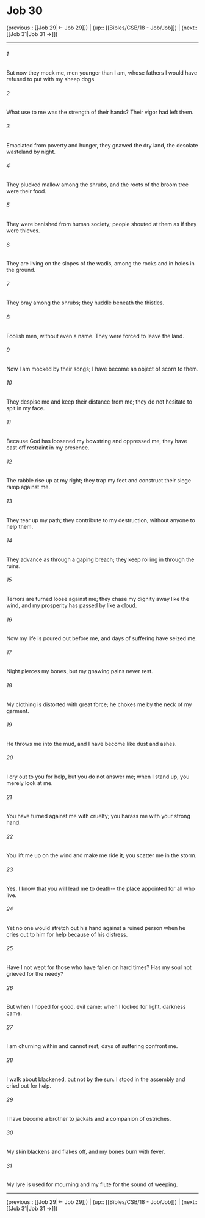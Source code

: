 # Job 30

(previous:: [[Job 29|← Job 29]]) | (up:: [[Bibles/CSB/18 - Job/Job]]) | (next:: [[Job 31|Job 31 →]])

***


###### 1 
But now they mock me, men younger than I am, whose fathers I would have refused to put with my sheep dogs. 

###### 2 
What use to me was the strength of their hands? Their vigor had left them. 

###### 3 
Emaciated from poverty and hunger, they gnawed the dry land, the desolate wasteland by night. 

###### 4 
They plucked mallow among the shrubs, and the roots of the broom tree were their food. 

###### 5 
They were banished from human society; people shouted at them as if they were thieves. 

###### 6 
They are living on the slopes of the wadis, among the rocks and in holes in the ground. 

###### 7 
They bray among the shrubs; they huddle beneath the thistles. 

###### 8 
Foolish men, without even a name. They were forced to leave the land. 

###### 9 
Now I am mocked by their songs; I have become an object of scorn to them. 

###### 10 
They despise me and keep their distance from me; they do not hesitate to spit in my face. 

###### 11 
Because God has loosened my bowstring and oppressed me, they have cast off restraint in my presence. 

###### 12 
The rabble rise up at my right; they trap my feet and construct their siege ramp against me. 

###### 13 
They tear up my path; they contribute to my destruction, without anyone to help them. 

###### 14 
They advance as through a gaping breach; they keep rolling in through the ruins. 

###### 15 
Terrors are turned loose against me; they chase my dignity away like the wind, and my prosperity has passed by like a cloud. 

###### 16 
Now my life is poured out before me, and days of suffering have seized me. 

###### 17 
Night pierces my bones, but my gnawing pains never rest. 

###### 18 
My clothing is distorted with great force; he chokes me by the neck of my garment. 

###### 19 
He throws me into the mud, and I have become like dust and ashes. 

###### 20 
I cry out to you for help, but you do not answer me; when I stand up, you merely look at me. 

###### 21 
You have turned against me with cruelty; you harass me with your strong hand. 

###### 22 
You lift me up on the wind and make me ride it; you scatter me in the storm. 

###### 23 
Yes, I know that you will lead me to death-- the place appointed for all who live. 

###### 24 
Yet no one would stretch out his hand against a ruined person when he cries out to him for help because of his distress. 

###### 25 
Have I not wept for those who have fallen on hard times? Has my soul not grieved for the needy? 

###### 26 
But when I hoped for good, evil came; when I looked for light, darkness came. 

###### 27 
I am churning within and cannot rest; days of suffering confront me. 

###### 28 
I walk about blackened, but not by the sun. I stood in the assembly and cried out for help. 

###### 29 
I have become a brother to jackals and a companion of ostriches. 

###### 30 
My skin blackens and flakes off, and my bones burn with fever. 

###### 31 
My lyre is used for mourning and my flute for the sound of weeping.

***

(previous:: [[Job 29|← Job 29]]) | (up:: [[Bibles/CSB/18 - Job/Job]]) | (next:: [[Job 31|Job 31 →]])

